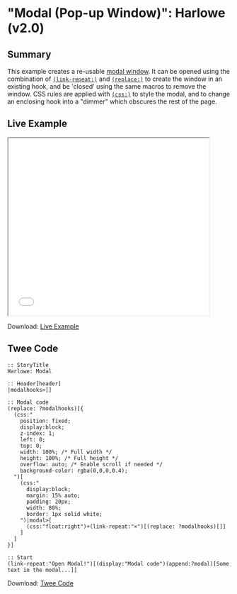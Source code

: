 # "Modal (Pop-up Window)": Harlowe (v2.0)

## Summary
This example creates a re-usable [modal window](https://en.wikipedia.org/wiki/Modal_window). It can be opened using the combination of [`(link-repeat:)`](https://twine2.neocities.org/#macro_link-repeat) and [`(replace:)`](https://twine2.neocities.org/#macro_replace) to create the window in an existing hook, and be 'closed' using the same macros to remove the window. CSS rules are applied with [`(css:)`](https://twine2.neocities.org/#macro_css) to style the modal, and to change an enclosing hook into a "dimmer" which obscures the rest of the page.

## Live Example

<section>
<iframe src="harlowe_modal_example.html" height=400 width=90%></iframe>

Download: <a href="harlowe_modal_example.html" target="_blank">Live Example</a>
</section>

## Twee Code

```
:: StoryTitle
Harlowe: Modal

:: Header[header]
|modalhooks>[]

:: Modal code
(replace: ?modalhooks)[{
  (css:"
	position: fixed;
	display:block;
	z-index: 1;
	left: 0;
	top: 0;
	width: 100%; /* Full width */
	height: 100%; /* Full height */
	overflow: auto; /* Enable scroll if needed */
	background-color: rgba(0,0,0,0.4);
  ")[
	(css:"
	  display:block;
	  margin: 15% auto;
	  padding: 20px;
	  width: 80%;
	  border: 1px solid white;
	")|modal>[
	  (css:"float:right")+(link-repeat:"×")[(replace: ?modalhooks)[]]
	]
  ]
}]

:: Start
(link-repeat:"Open Modal!")[(display:"Modal code")(append:?modal)[Some text in the modal...]]
```

Download: <a href="harlowe_modal_twee.txt" target="_blank">Twee Code</a>
